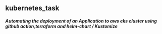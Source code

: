 ## kubernetes_task

##### Automating the deployment of an Application to aws eks cluster using github action,terraform and helm-chart / Kustomize
